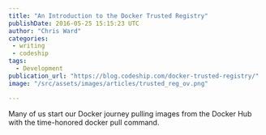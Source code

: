 ```yaml
---
title: "An Introduction to the Docker Trusted Registry"
publishDate: 2016-05-25 15:15:23 UTC
author: "Chris Ward"
categories:
 - writing
 - codeship
tags:
  - Development
publication_url: "https://blog.codeship.com/docker-trusted-registry/"
image: "/src/assets/images/articles/trusted_reg_ov.png"

---
```

Many of us start our Docker journey pulling images from the Docker Hub with the time-honored docker pull command.

